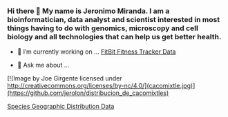 ### Hi there 👋 My name is Jeronimo Miranda. I am a bioinformatician, data analyst and scientist interested in most things having to do with genomics, microscopy and cell biology and all technologies that can help us get better health.


- 🔭 I’m currently working on ...
  [FitBit Fitness Tracker Data](https://www.kaggle.com/datasets/arashnic/fitbit)
  
- 💬 Ask me about ...

[![Image by Joe Girgente licensed under http://creativecommons.org/licenses/by-nc/4.0/](cacomixtle.jpg)](https://github.com/jerolon/distribucion_de_cacomixtles)


[Species Geographic Distribution Data](https://github.com/jerolon/distribucion_de_cacomixtles)
<!--
**jerolon/jerolon** is a ✨ _special_ ✨ repository because its `README.md` (this file) appears on your GitHub profile.

Here are some ideas to get you started:

- 🌱 I’m currently learning ...
- 👯 I’m looking to collaborate on ...
- 🤔 I’m looking for help with ...

- 📫 How to reach me: ...
- 😄 Pronouns: ...
- ⚡ Fun fact: ...
-->
